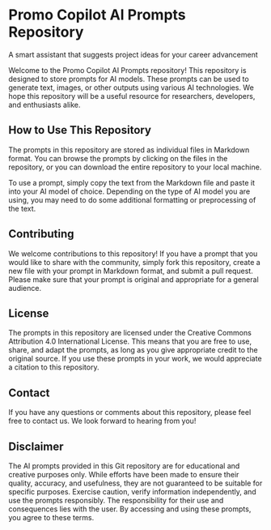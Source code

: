 # Promo Copilot AI Prompts Repository
A smart assistant that suggests project ideas for your career advancement

Welcome to the Promo Copilot AI Prompts repository! This repository is designed to store prompts for AI models. These prompts can be used to generate text, images, or other outputs using various AI technologies. We hope this repository will be a useful resource for researchers, developers, and enthusiasts alike.

## How to Use This Repository

The prompts in this repository are stored as individual files in Markdown format. You can browse the prompts by clicking on the files in the repository, or you can download the entire repository to your local machine.

To use a prompt, simply copy the text from the Markdown file and paste it into your AI model of choice. Depending on the type of AI model you are using, you may need to do some additional formatting or preprocessing of the text.

## Contributing

We welcome contributions to this repository! If you have a prompt that you would like to share with the community, simply fork this repository, create a new file with your prompt in Markdown format, and submit a pull request. Please make sure that your prompt is original and appropriate for a general audience.

## License

The prompts in this repository are licensed under the Creative Commons Attribution 4.0 International License. This means that you are free to use, share, and adapt the prompts, as long as you give appropriate credit to the original source. If you use these prompts in your work, we would appreciate a citation to this repository.

## Contact

If you have any questions or comments about this repository, please feel free to contact us. We look forward to hearing from you!

## Disclaimer

The AI prompts provided in this Git repository are for educational and creative purposes only. While efforts have been made to ensure their quality, accuracy, and usefulness, they are not guaranteed to be suitable for specific purposes. Exercise caution, verify information independently, and use the prompts responsibly. The responsibility for their use and consequences lies with the user. By accessing and using these prompts, you agree to these terms.
